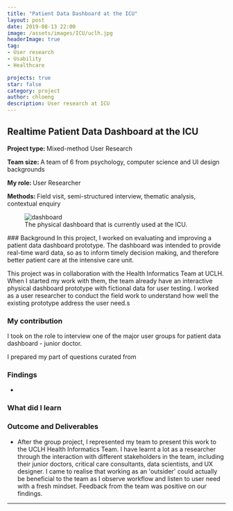 ```yaml
---
title: "Patient Data Dashboard at the ICU"
layout: post
date: 2019-08-13 22:00
image: /assets/images/ICU/uclh.jpg
headerImage: true
tag:
- User research
- Usability
- Healthcare

projects: true
star: false
category: project
author: chloeng
description: User research at ICU
---
```


## Realtime Patient Data Dashboard at the ICU
<b>Project type: </b> Mixed-method User Research

<b>Team size: </b> A team of 6 from psychology, computer science and UI design backgrounds

<b>My role: </b> User Researcher

<b>Methods: </b> Field visit, semi-structured interview, thematic analysis, contextual enquiry

<figure><img alt="dashboard" src="https://chloenhy.github.io/assets/images/ICU/uclh1.png"/>
<figcaption>The physical dashboard that is currently used at the ICU.</figcaption></figure>
### Background
In this project, I worked on evaluating and improving a patient data dashboard prototype. The dashboard was intended to provide real-time ward data, so as to inform timely decision making, and therefore better patient care at the intensive care unit.

This project was in collaboration with the Health Informatics Team at UCLH. When I started my work with them, the team already have an interactive physical dashboard prototype with fictional data for user testing. I worked as a user researcher to conduct the field work to understand how well the existing prototype address the user need.s

### My contribution
I took on the role to interview one of the major user groups for patient data dashboard - junior doctor.

I prepared my part of questions curated from

### Findings
*

### What did I learn


### Outcome and Deliverables 
* After the group project, I represented my team to present this work to the UCLH Health Informatics Team. I have learnt a lot as a researcher through the interaction with different stakeholders in the team, including their junior doctors, critical care consultants, data scientists, and UX designer. I came to realise that working as an 'outsider' could actually be beneficial to the team as I observe workflow and listen to user need with a fresh mindset. Feedback from the team was positive on our findings.


---
